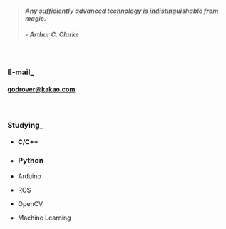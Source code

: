 > #### *Any sufficiently advanced technology is indistinguishable from magic.*
> ##### - Arthur C. Clarke 

　

### E-mail_
#### godrover@kakao.com

　

### Studying_

- #### C/C++

- ### Python

- Arduino

- ROS

- OpenCV

- Machine Learning
